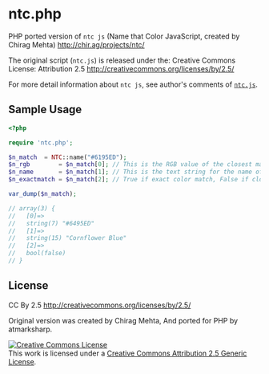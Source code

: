 # ntc.php

PHP ported version of `ntc js` (Name that Color JavaScript, created by Chirag Mehta)
http://chir.ag/projects/ntc/

The original script (`ntc.js`) is released under the: Creative Commons License:
Attribution 2.5 http://creativecommons.org/licenses/by/2.5/

For more detail information about `ntc js`, see author's comments of [`ntc.js`](https://github.com/atmarksharp/ntc.php/blob/master/original/ntc.js).

## Sample Usage

```php
<?php

require 'ntc.php';

$n_match  = NTC::name("#6195ED");
$n_rgb        = $n_match[0]; // This is the RGB value of the closest matching color
$n_name       = $n_match[1]; // This is the text string for the name of the match
$n_exactmatch = $n_match[2]; // True if exact color match, False if close-match

var_dump($n_match);

// array(3) {
//   [0]=>
//   string(7) "#6495ED"
//   [1]=>
//   string(15) "Cornflower Blue"
//   [2]=>
//   bool(false)
// }
```

## License

CC By 2.5
http://creativecommons.org/licenses/by/2.5/

Original version was created by Chirag Mehta, And ported for PHP by atmarksharp.

<a rel="license" href="http://creativecommons.org/licenses/by/2.5/"><img alt="Creative Commons License" style="border-width:0" src="https://i.creativecommons.org/l/by/2.5/88x31.png" /></a><br />This work is licensed under a <a rel="license" href="http://creativecommons.org/licenses/by/2.5/">Creative Commons Attribution 2.5 Generic License</a>.
